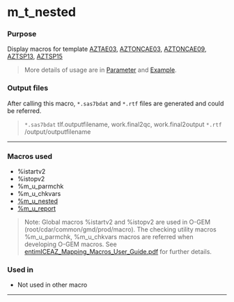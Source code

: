 # m_t_nested


### Purpose 

Display macros for template [AZTAE03](https://azcollaboration.sharepoint.com/sites/O-GEM2/Shared%20Documents/General/O-GEM%20Index.xlsx?d=wb25d071b4025404caf18f0d7487c4b1d&csf=1&web=1&e=gabyoo&nav=MTVfe0NCRURFMTJFLURBNEMtNEMwMy04MUQ3LUE0OEI1QTEwRkQ2RX0), [AZTONCAE03](https://azcollaboration.sharepoint.com/sites/O-GEM2/Shared%20Documents/General/O-GEM%20Index.xlsx?d=wb25d071b4025404caf18f0d7487c4b1d&csf=1&web=1&e=GlIuPw&nav=MTVfezlCQzQ0Mjk5LUFCNEMtNDAzNC1BQTYwLUVBOTFERjI1RkU4Qn0), [AZTONCAE09](https://azcollaboration.sharepoint.com/sites/O-GEM2/Shared%20Documents/General/O-GEM%20Index.xlsx?d=wb25d071b4025404caf18f0d7487c4b1d&csf=1&web=1&e=cunXhR&nav=MTVfezZCOTQ3RkNELTUyQ0EtNDk0OC05MEQ5LTU4RDg5RTk4MTQyOH0), [AZTSP13](https://azcollaboration.sharepoint.com/sites/O-GEM2/Shared%20Documents/General/O-GEM%20Index.xlsx?d=wb25d071b4025404caf18f0d7487c4b1d&csf=1&web=1&e=JuvlBb&nav=MTVfezRCRUJDRjIxLUZFRTAtNEEzOS04NTBDLTNCMjlDOEJCQkI2Q30), [AZTSP15](https://azcollaboration.sharepoint.com/sites/O-GEM2/Shared%20Documents/General/O-GEM%20Index.xlsx?d=wb25d071b4025404caf18f0d7487c4b1d&csf=1&web=1&e=qXzPoj&nav=MTVfe0E5QTYwQkVBLUE4REUtNDk1Ri1BNEVELTkyNkEzRjEzNjBBOH0)<br>

>More details of usage are in [Parameter](m_t_nested_param.md) and [Example](m_t_nested_examp.md).<br>


### Output files

After calling this macro, `*.sas7bdat` and `*.rtf` files are generated and could be referred.<br>

> `*.sas7bdat` tlf.outputfilename, work.final2qc, work.final2output
> `*.rtf` /output/outputfilename

---

### Macros used

  - %istartv2
  - %istopv2
  - %m_u_parmchk
  - %m_u_chkvars
  - [%m_u_nested](../../analysis/m_u_nested/m_u_nested_descp.md)
  - [%m_u_report](../../utility/m_u_report/m_u_report_descp.md) 

>Note: Global macros %istartv2 and %istopv2 are used in O-GEM (root/cdar/common/gmd/prod/macro). The checking utility macros %m_u_parmchk, %m_u_chkvars macros are referred when developing O-GEM macros. See [entimICEAZ_Mapping_Macros_User_Guide.pdf](https://azcollaboration.sharepoint.com/sites/SS365/AD253/Clinical%20Data%20Standards%20Library/Guidelines%20and%20Training/SDTM/entimICEAZ_Mapping_Macros_User_Guide.pdf?csf=1&web=1&e=A0JuRZ) for further details.

### Used in

  - Not used in other macro

---

